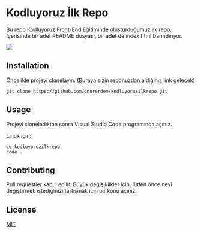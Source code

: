 # **Kodluyoruz İlk Repo**
Bu repo [Kodluyoruz](https://www.kodluyoruz.org/) Front-End Eğitiminde oluşturduğumuz ilk repo. İçerisinde bir adet README dosyası, bir adet de index.html barındırıyor.

![](https://github.com/onurerdem/kodluyoruzilkrepo/git/odev1/figures/github.png)
## **Installation**
Öncelikle projeyi clonelayın. (Buraya sizin reponuzdan aldığınız link gelecek)
```
git clone https://github.com/onurerdem/kodluyoruzilkrepo.git
```
## **Usage**
Projeyi cloneladıktan sonra Visual Studio Code programında açınız.

Linux için:
```
cd kodluyoruzilkrepo
code .
```
## **Contributing**
Pull requestler kabul edilir. Büyük değişiklikler için. lütfen önce neyi değiştirmek istediğinizi tartışmak için bir konu açınız.

## **License**

[MIT](https://choosealicense.com/licenses/mit/)